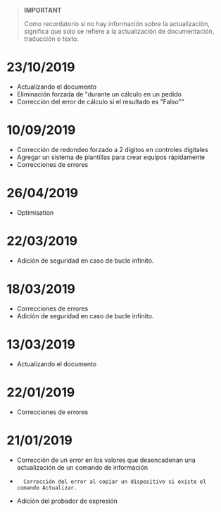 >**IMPORTANT**
>
>Como recordatorio si no hay información sobre la actualización, significa que solo se refiere a la actualización de documentación, traducción o texto.

# 23/10/2019

- Actualizando el documento
- Eliminación forzada de "durante un cálculo en un pedido
- Corrección del error de cálculo si el resultado es "Falso""

# 10/09/2019

- Corrección de redondeo forzado a 2 dígitos en controles digitales
- Agregar un sistema de plantillas para crear equipos rápidamente
- Correcciones de errores

# 26/04/2019

- Optimisation

# 22/03/2019

- Adición de seguridad en caso de bucle infinito.

# 18/03/2019

- Correcciones de errores
- Adición de seguridad en caso de bucle infinito.

# 13/03/2019

- Actualizando el documento

# 22/01/2019

-   Correcciones de errores

# 21/01/2019

-   Corrección de un error en los valores que desencadenan una actualización de un comando de información
-		Corrección del error al copiar un dispositivo si existe el comando Actualizar.
-   Adición del probador de expresión
